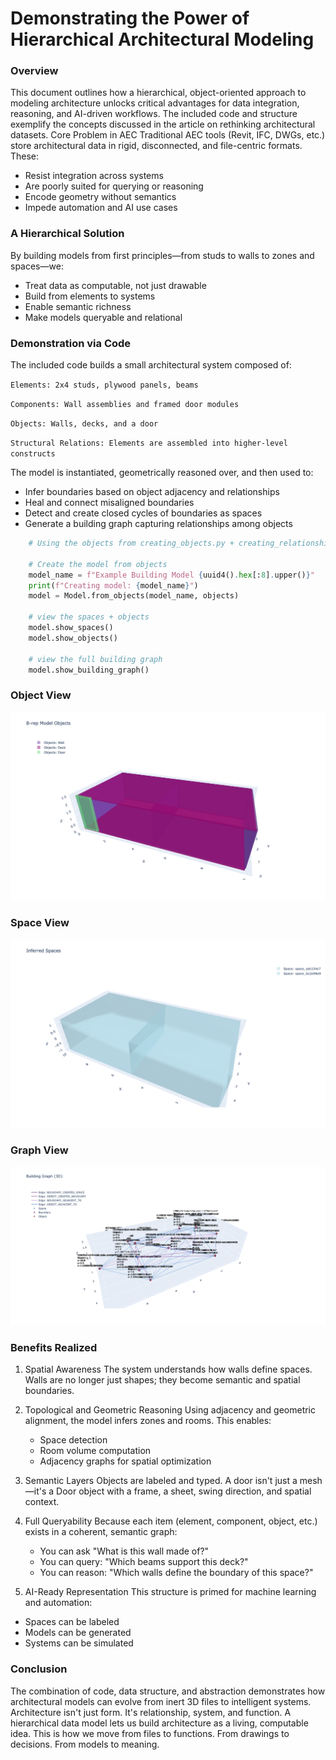 # Demonstrating the Power of Hierarchical Architectural Modeling
### Overview
This document outlines how a hierarchical, object-oriented approach to modeling architecture unlocks critical advantages for data integration, reasoning, and AI-driven workflows. The included code and structure exemplify the concepts discussed in the article on rethinking architectural datasets.
Core Problem in AEC
Traditional AEC tools (Revit, IFC, DWGs, etc.) store architectural data in rigid, disconnected, and file-centric formats. These:

* Resist integration across systems
* Are poorly suited for querying or reasoning
* Encode geometry without semantics
* Impede automation and AI use cases

### A Hierarchical Solution
By building models from first principles—from studs to walls to zones and spaces—we:

* Treat data as computable, not just drawable
* Build from elements to systems
* Enable semantic richness
* Make models queryable and relational

### Demonstration via Code
The included code builds a small architectural system composed of:

`Elements: 2x4 studs, plywood panels, beams`

`Components: Wall assemblies and framed door modules`

`Objects: Walls, decks, and a door`

`Structural Relations: Elements are assembled into higher-level constructs`

The model is instantiated, geometrically reasoned over, and then used to:

* Infer boundaries based on object adjacency and relationships
* Heal and connect misaligned boundaries
* Detect and create closed cycles of boundaries as spaces
* Generate a building graph capturing relationships among objects

```python
    # Using the objects from creating_objects.py + creating_relationships.py

    # Create the model from objects
    model_name = f"Example Building Model {uuid4().hex[:8].upper()}"
    print(f"Creating model: {model_name}")
    model = Model.from_objects(model_name, objects)

    # view the spaces + objects
    model.show_spaces()
    model.show_objects()

    # view the full building graph
    model.show_building_graph()
```

### Object View
![Model Objects](collateral/SimpleModelObjects.png)


### Space View
![Model Spaces](collateral/SimpleModelInferredSpaces.png)


### Graph View
![Building Graph](collateral/buildingGraph.png)

### Benefits Realized
1. Spatial Awareness
The system understands how walls define spaces. Walls are no longer just shapes; they become semantic and spatial boundaries.
2. Topological and Geometric Reasoning
Using adjacency and geometric alignment, the model infers zones and rooms. This enables:

    * Space detection
    * Room volume computation
    * Adjacency graphs for spatial optimization

3. Semantic Layers
Objects are labeled and typed. A door isn't just a mesh—it's a Door object with a frame, a sheet, swing direction, and spatial context.
4. Full Queryability
Because each item (element, component, object, etc.) exists in a coherent, semantic graph:

    * You can ask "What is this wall made of?"
    * You can query: "Which beams support this deck?"
    * You can reason: "Which walls define the boundary of this space?"

5. AI-Ready Representation
This structure is primed for machine learning and automation:

* Spaces can be labeled
* Models can be generated
* Systems can be simulated

### Conclusion
The combination of code, data structure, and abstraction demonstrates how architectural models can evolve from inert 3D files to intelligent systems.
Architecture isn't just form. It's relationship, system, and function. A hierarchical data model lets us build architecture as a living, computable idea.
This is how we move from files to functions. From drawings to decisions. From models to meaning.